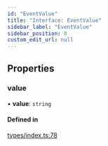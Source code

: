 ```yaml
---
id: "EventValue"
title: "Interface: EventValue"
sidebar_label: "EventValue"
sidebar_position: 0
custom_edit_url: null
---
```


## Properties

### value

• **value**: `string`

#### Defined in

[types/index.ts:78](https://github.com/simplitech/meta-dapp/blob/8e62abf/props/sdk/src/types/index.ts#L78)
